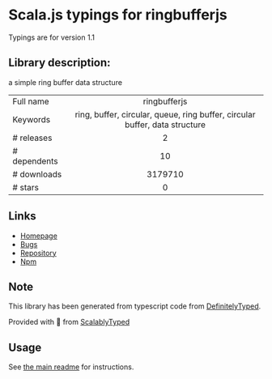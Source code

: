 
# Scala.js typings for ringbufferjs

Typings are for version 1.1

## Library description:
a simple ring buffer data structure

|                    |                 |
| ------------------ | :-------------: |
| Full name          | ringbufferjs |
| Keywords           | ring, buffer, circular, queue, ring buffer, circular buffer, data structure |
| # releases         | 2 |
| # dependents       | 10 |
| # downloads        | 3179710 |
| # stars            | 0 |

## Links
- [Homepage](https://github.com/janogonzalez/ringbufferjs)
- [Bugs](https://github.com/janogonzalez/ringbufferjs/issues)
- [Repository](https://github.com/janogonzalez/ringbufferjs)
- [Npm](https://www.npmjs.com/package/ringbufferjs)
    


## Note
This library has been generated from typescript code from [DefinitelyTyped](https://definitelytyped.org).

Provided with :purple_heart: from [ScalablyTyped](https://github.com/oyvindberg/ScalablyTyped)

## Usage
See [the main readme](../../readme.md) for instructions.


